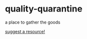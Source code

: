 # quality-quarantine
a place to gather the goods

[suggest a resource!](https://github.com/quality-quarantine/quality-quarantine.github.io/issues/new)

